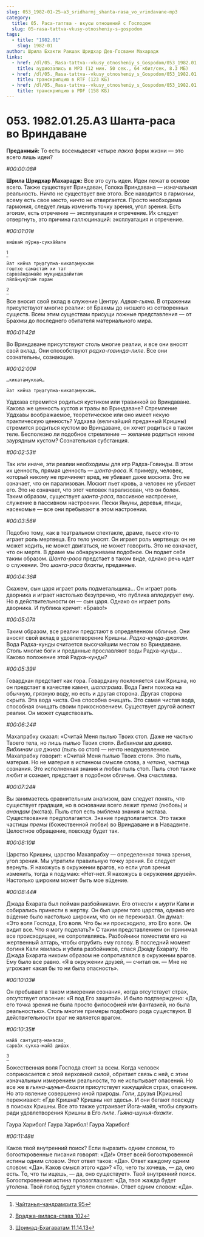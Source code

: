 ```yaml
---
slug: 053_1982-01-25-a3_sridharmj_shanta-rasa_vo_vrindavane-mp3
category:
  title: 05. Раса-таттва - вкусы отношений с Господом
  slug: 05-rasa-tattva-vkusy-otnosheniy-s-gospodom
tags:
  - title: "1982.01"
    slug: 1982-01
author: Шрила Бхакти Ракшак Шридхар Дев-Госвами Махарадж
links:
  - href: /dl/05._Rasa-tattva--vkusy_otnosheniy_s_Gospodom/053_1982.01.25.A3_SridharMj_Shanta-rasa_vo_Vrindavane.mp3
    title: аудиозапись в MP3 (12 мин. 50 сек., 64 кбит/сек, 8.3 МБ)
  - href: /dl/05._Rasa-tattva--vkusy_otnosheniy_s_Gospodom/053_1982.01.25.A3_SridharMj_Shanta-rasa_vo_Vrindavane.rtf
    title: транскрипцию в RTF (123 КБ)
  - href: /dl/05._Rasa-tattva--vkusy_otnosheniy_s_Gospodom/053_1982.01.25.A3_SridharMj_Shanta-rasa_vo_Vrindavane.pdf
    title: транскрипцию в PDF (158 КБ)
---
```


# 053. 1982.01.25.A3 Шанта-раса во Вриндаване

**Преданный:** То есть восемьдесят четыре *лакха* форм жизни — это всего лишь идеи?

*#00:00:08#*

**Шрила Шридхар Махарадж:** Все это суть идеи. Идеи лежат в основе всего. Также существует Вриндаван, Голока Вриндавана — изначальная реальность. Ничто не существует вне этого. Все находится в гармонии, всему есть свое место, ничто не отвергается. Просто необходима гармония, следует лишь изменить точку зрения, угол зрения. Есть эгоизм, есть отречение — эксплуатация и отречение. Их следует отвергнуть, это причина галлюцинаций: эксплуатация и отречение.

*#00:01:01#*

    виш́вам̇ пӯрн̣а-сукха̄йате
[^_ftn1]

    йат кин̃ча тр̣н̣агулма-кикат̣амукхам̇
    гош̣т̣хе самастам̇ хи тат
    сарвва̄ндамайе мукундадайитам̇
    лӣла̄нукӯлам̇ парам
[^_ftn2]

Все вносит свой вклад в служение Центру. *Адвая-гьяна*. В отражении присутствуют многие реалии: от Брахмы до низшего из сотворенных существ. Всем этим существам присущи ложные представления — от Брахмы до последнего обитателя материального мира.

*#00:01:42#*

Во Вриндаване присутствуют столь многие реалии, и все они вносят свой вклад. Они способствуют *радха-говинда-лиле*. Все они сознательны, сознающие.

*#00:02:00#*

    …кикат̣амукхам̇…

    йат кин̃ча тр̣н̣агулма-кикат̣амукхам̇…

Уддхава стремится родиться кустиком или травинкой во Вриндаване. Какова же ценность кустов и травы во Вриндаване? Стремление Уддхавы воображаемое, теоретическое или оно имеет некую практическую ценность? Уддхава (величайший преданный Кришны) стремится родиться кустом во Вриндаване, он хочет родиться в таком теле. Бесполезно ли подобное стремление — желание родиться неким заурядным кустом? Сознательная субстанция.

*#00:02:53#*

Так или иначе, эти реалии необходимы для игр Радха-Говинды. В этом их ценность, прямая ценность — *шанта-раса*. К примеру, человек, который никому не причиняет вред, не убивает даже москита. Это не означает, что он парализован. Москит пьет кровь, а человек не убивает его. Это не означает, что этот человек парализован, что он болен. Таким образом, существует *шанта-раса*, пассивное настроение, служение в пассивном настроении. Пески Ямуны, деревья, птицы, насекомые — все они пребывают в этом настроении.

*#00:03:56#*

Подобно тому, как в театральном спектакле, драме, пьесе кто-то играет роль мертвеца. Его тело уносят. Он играет роль мертвеца: он не может ходить, не может двигаться, не может говорить. Это не означает, что он мертв. В драме мы обнаруживаем подобное. Он подает себя таким образом. *Шанта-раса* предстает в таком виде, однако речь идет о служении. Это *шанта-раса бхакты*, преданные.

*#00:04:36#*

Скажем, сын царя играет роль подметальщика… Он играет роль дворника и играет настолько безупречно, что публика аплодирует ему. Но в действительности он — сын царя. Однако он играет роль дворника. И публика кричит: «Браво!»

*#00:05:07#*

Таким образом, все реалии предстают в определенном обличье. Они вносят свой вклад в удовлетворение Кришны. *Радха-кунда-джалам*. Вода Радха-кунды считается высочайшим местом во Вриндаване. Столь многие боги и преданные прославляют воды Радха-кунды… Каково положение этой Радха-кунды?

*#00:05:39#*

Говардхан предстает как гора. Говардхану поклоняется сам Кришна, но он предстает в качестве камня, *шалаграма*. Вода Ганги похожа на обычную, грязную воду, но есть и другая сторона. Другая сторона скрыта. Эта вода чиста. Она способна очищать. Это самая чистая вода, способная очищать своим прикосновением. Существует другой аспект реалии. Он может существовать.

*#00:06:24#*

Махапрабху сказал: «Считай Меня пылью Твоих стоп. Даже не частью Твоего тела, но лишь пылью Твоих стоп». *Вибхинам ша джива*. *Вибхинам ша джива* (пыль со стоп) — нечто неодушевленное. Махапрабху говорит: «Считай Меня пылью Твоих стоп». Это пыль, материя. Но не материя в истинном смысле слова, а *четана*, частица сознания. Это исполненная знания и любви пыль стоп. Пыль стоп также любит и сознает, предстает в подобном обличье. Она счастлива.

*#00:07:24#*

Вы занимаетесь сравнительным анализом, вам следует понять, что существует градация, но в основании всего лежит *према* (любовь) и *анандам* (экстаз). Пыль стоп есть эмблема знания и экстаза. Существование предполагается. Знание предполагается. Это также частицы *премы* (божественной любви) во Вриндаване и в Навадвипе. Целостное обращение, повсюду будет так.

*#00:08:10#*

Царство Кришны, царство Махапрабху — определенная точка зрения, угол зрения. Мы утратили правильную точку зрения. Ее следует вернуть. Я нахожусь в окружении врагов, но если угол зрения изменить, тогда я подумаю: «Нет-нет. Я нахожусь в окружении друзей». Настолько широким может быть мое вúдение.

*#00:08:44#*

Джада Бхарата был пойман разбойниками. Его отнесли к *мурти* Кали и собирались принести в жертву. Он был царем того царства, однако его вúдение было настолько широким, что он не переживал. Он думал: «Это воля Господа, Его воля. Что бы ни происходило, это Его воля. Он видит все. Что я могу поделать?» С таким представлением он принимал все происходящее, не сопротивляясь. Разбойники поместили его на жертвенный алтарь, чтобы отрубить ему голову. В последний момент богиня Кали явилась и убила разбойников, спася Джаду Бхарату. Но Джада Бхарата никоим образом не сопротивлялся в окружении врагов. Ему было все равно. «Я в окружении друзей, — считал он. — Мне не угрожает какая бы то ни была опасность».

*#00:10:03#*

Он пребывает в таком измерении сознания, когда отсутствует страх, отсутствует опасение: «Я под Его защитой». И было подтверждено: «Да, его точка зрения не была просто философией или фантазией, но была реальностью». Столь многие примеры подобного рода существуют. В действительности враг не является врагом.

*#00:10:35#*

    майа̄ сантуш̣т̣а-манасах̣
    сарва̄х̣ сукха-майа̄ диш́ах̣
[^_ftn3]

Божественная воля Господа стоит за всем. Когда человек соприкасается с этой верховной силой, обретает связь с ней, с этим изначальным измерением реальности, то не испытывает опасений. Но все же в *гьяна-шунья-бхакти* присутствует кажущийся страх, опасение. Но это явление совершенно иной природы. *Гопи*, друзья [Кришны] переживают: «Где Кришна? Кришны нет здесь». И они бегают повсюду в поисках Кришны. Все это также устраивает Йога-майя, чтобы служить ради удовлетворения Кришны в Его *лиле*. *Гьяна-шунья-бхакти*.

Гаура Харибол! Гаура Харибол! Гаура Харибол!

*#00:11:48#*

Каков твой внутренний поиск? Если выразить одним словом, то богооткровенные писания говорят: «Да!» Ответ всей богооткровенной истины одним словом. Этот ответ таков: «Да». Ответ каждому одним словом: «Да». Каков смысл этого «да»? «То, чего ты хочешь, — да, оно есть. То, что ты ищешь, — да, оно существует». Твой внутренний поиск. Богооткровенная истина провозглашает: «Да, твоя жажда будет утолена. Твой голод будет утолен сполна». Ответ одним словом: «Да».



[^_ftn1]: [Чайтанья-чандрамрита 95](../notes/chajtanya-chandramrita/chajtanya-chandramrita-95.md)

[^_ftn2]: [Враджа-виласа-става 102](../notes/vradzha-vilasa-stava/vradzha-vilasa-stava-102.md)

[^_ftn3]: [Шримад-Бхагаватам 11.14.13](../notes/shrimad-bhagavatam/shrimad-bhagavatam-11-14-13.md)

